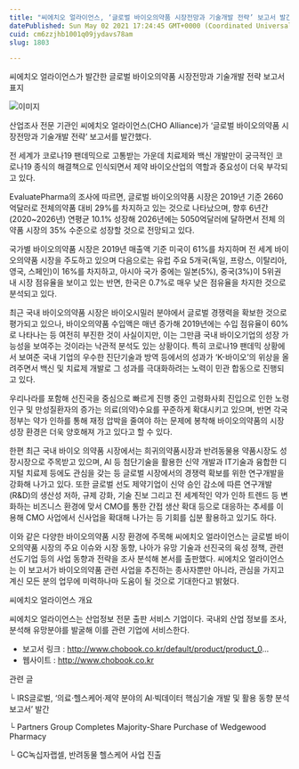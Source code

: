 ```yaml
---
title: "씨에치오 얼라이언스, ‘글로벌 바이오의약품 시장전망과 기술개발 전략’ 보고서 발간"
datePublished: Sun May 02 2021 17:24:45 GMT+0000 (Coordinated Universal Time)
cuid: cm6zzjhb1001q09jydavs78am
slug: 1803

---
```



씨에치오 얼라이언스가 발간한 글로벌 바이오의약품 시장전망과 기술개발 전략 보고서 표지

![이미지](https://cdn.hashnode.com/res/hashnode/image/upload/v1739248314582/dab5bf7f-89fb-474a-9308-628ae000d06b.jpeg)

산업조사 전문 기관인 씨에치오 얼라이언스(CHO Alliance)가 ‘글로벌 바이오의약품 시장전망과 기술개발 전략’ 보고서를 발간했다.

전 세계가 코로나19 팬데믹으로 고통받는 가운데 치료제와 백신 개발만이 궁극적인 코로나19 종식의 해결책으로 인식되면서 제약 바이오산업의 역할과 중요성이 더욱 부각되고 있다.

EvaluatePharma의 조사에 따르면, 글로벌 바이오의약품 시장은 2019년 기준 2660억달러로 전체의약품 대비 29%를 차지하고 있는 것으로 나타났으며, 향후 6년간(2020~2026년) 연평균 10.1% 성장해 2026년에는 5050억달러에 달하면서 전체 의약품 시장의 35% 수준으로 성장할 것으로 전망되고 있다.

국가별 바이오의약품 시장은 2019년 매출액 기준 미국이 61%를 차지하며 전 세계 바이오의약품 시장을 주도하고 있으며 다음으로는 유럽 주요 5개국(독일, 프랑스, 이탈리아, 영국, 스페인)이 16%를 차지하고, 아시아 국가 중에는 일본(5%), 중국(3%)이 5위권 내 시장 점유율을 보이고 있는 반면, 한국은 0.7%로 매우 낮은 점유율을 차지한 것으로 분석되고 있다.

최근 국내 바이오의약품 시장은 바이오시밀러 분야에서 글로벌 경쟁력을 확보한 것으로 평가되고 있으나, 바이오의약품 수입액은 매년 증가해 2019년에는 수입 점유율이 60%로 나타나는 등 여전히 부진한 것이 사실이지만, 이는 그만큼 국내 바이오기업의 성장 가능성을 보여주는 것이라는 낙관적 분석도 있는 상황이다. 특히 코로나19 팬데믹 상황에서 보여준 국내 기업의 우수한 진단기술과 방역 등에서의 성과가 ‘K-바이오’의 위상을 올려주면서 백신 및 치료제 개발로 그 성과를 극대화하려는 노력이 민관 합동으로 진행되고 있다.

우리나라를 포함해 선진국을 중심으로 빠르게 진행 중인 고령화사회 진입으로 인한 노령인구 및 만성질환자의 증가는 의료(의약)수요를 꾸준하게 확대시키고 있으며, 반면 각국 정부는 약가 인하를 통해 재정 압박을 줄여야 하는 문제에 봉착해 바이오의약품의 시장 성장 환경은 더욱 양호해져 가고 있다고 할 수 있다.

한편 최근 국내 바이오 의약품 시장에서는 희귀의약품시장과 반려동물용 약품시장도 성장시장으로 주목받고 있으며, AI 등 첨단기술을 활용한 신약 개발과 IT기술과 융합한 디지털 치료제 등에도 관심을 갖는 등 글로벌 시장에서의 경쟁력 확보를 위한 연구개발을 강화해 나가고 있다. 또한 글로벌 선도 제약기업이 신약 승인 감소에 따른 연구개발(R&D)의 생산성 저하, 규제 강화, 기술 진보 그리고 전 세계적인 약가 인하 트렌드 등 변화하는 비즈니스 환경에 맞서 CMO를 통한 간접 생산 확대 등으로 대응하는 추세를 이용해 CMO 사업에서 신사업을 확대해 나가는 등 기회를 십분 활용하고 있기도 하다.

이와 같은 다양한 바이오의약품 시장 환경에 주목해 씨에치오 얼라이언스는 글로벌 바이오의약품 시장의 주요 이슈와 시장 동향, 나아가 유망 기술과 선진국의 육성 정책, 관련 선도기업 등의 사업 동향과 전략을 조사 분석해 본서를 출판했다. 씨에치오 얼라이언스는 이 보고서가 바이오의약품 관련 사업을 추진하는 종사자뿐만 아니라, 관심을 가지고 계신 모든 분의 업무에 미력하나마 도움이 될 것으로 기대한다고 밝혔다.

씨에치오 얼라이언스 개요

씨에치오 얼라이언스는 산업정보 전문 출판 서비스 기업이다. 국내외 산업 정보를 조사, 분석해 유망분야를 발굴해 이를 관련 기업에 서비스한다.

- 보고서 링크 : http://www.chobook.co.kr/default/product/product_0...
- 웹사이트 : http://www.chobook.co.kr

관련 글

└ IRS글로벌, ‘의료·헬스케어·제약 분야의 AI·빅데이터 핵심기술 개발 및 활용 동향 분석 보고서’ 발간

└ Partners Group Completes Majority-Share Purchase of Wedgewood Pharmacy

└ GC녹십자랩셀, 반려동물 헬스케어 사업 진출
